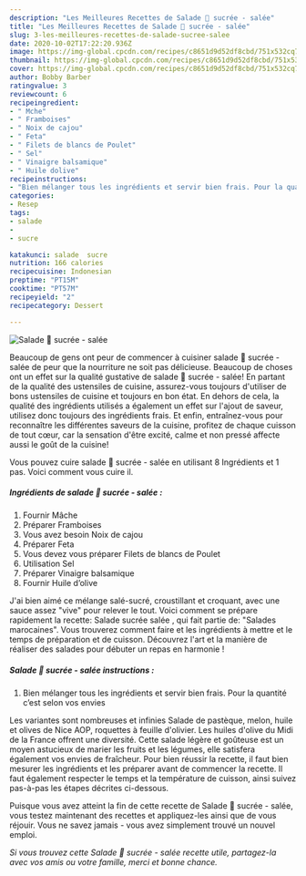 ```yaml
---
description: "Les Meilleures Recettes de Salade 🥗 sucrée - salée"
title: "Les Meilleures Recettes de Salade 🥗 sucrée - salée"
slug: 3-les-meilleures-recettes-de-salade-sucree-salee
date: 2020-10-02T17:22:20.936Z
image: https://img-global.cpcdn.com/recipes/c8651d9d52df8cbd/751x532cq70/salade-🥗-sucree-salee-photo-principale-de-la-recette.jpg
thumbnail: https://img-global.cpcdn.com/recipes/c8651d9d52df8cbd/751x532cq70/salade-🥗-sucree-salee-photo-principale-de-la-recette.jpg
cover: https://img-global.cpcdn.com/recipes/c8651d9d52df8cbd/751x532cq70/salade-🥗-sucree-salee-photo-principale-de-la-recette.jpg
author: Bobby Barber
ratingvalue: 3
reviewcount: 6
recipeingredient:
- " Mche"
- " Framboises"
- " Noix de cajou"
- " Feta"
- " Filets de blancs de Poulet"
- " Sel"
- " Vinaigre balsamique"
- " Huile dolive"
recipeinstructions:
- "Bien mélanger tous les ingrédients et servir bien frais. Pour la quantité c’est selon vos envies"
categories:
- Resep
tags:
- salade
- 
- sucre

katakunci: salade  sucre 
nutrition: 166 calories
recipecuisine: Indonesian
preptime: "PT15M"
cooktime: "PT57M"
recipeyield: "2"
recipecategory: Dessert

---
```



![Salade 🥗 sucrée - salée](https://img-global.cpcdn.com/recipes/c8651d9d52df8cbd/751x532cq70/salade-🥗-sucree-salee-photo-principale-de-la-recette.jpg)

Beaucoup de gens ont peur de commencer à cuisiner salade 🥗 sucrée - salée de peur que la nourriture ne soit pas délicieuse. Beaucoup de choses ont un effet sur la qualité gustative de salade 🥗 sucrée - salée! En partant de la qualité des ustensiles de cuisine, assurez-vous toujours d'utiliser de bons ustensiles de cuisine et toujours en bon état. En dehors de cela, la qualité des ingrédients utilisés a également un effet sur l'ajout de saveur, utilisez donc toujours des ingrédients frais. Et enfin, entraînez-vous pour reconnaître les différentes saveurs de la cuisine, profitez de chaque cuisson de tout cœur, car la sensation d'être excité, calme et non pressé affecte aussi le goût de la cuisine!

<!--inarticleads1-->

Vous pouvez cuire salade 🥗 sucrée - salée en utilisant 8 Ingrédients et 1 pas. Voici comment vous cuire il.

##### Ingrédients de salade 🥗 sucrée - salée :

1. Fournir  Mâche
1. Préparer  Framboises
1. Vous avez besoin  Noix de cajou
1. Préparer  Feta
1. Vous devez vous préparer  Filets de blancs de Poulet
1. Utilisation  Sel
1. Préparer  Vinaigre balsamique
1. Fournir  Huile d’olive


J&#39;ai bien aimé ce mélange salé-sucré, croustillant et croquant, avec une sauce assez &#34;vive&#34; pour relever le tout. Voici comment se prépare rapidement la recette: Salade sucrée salée , qui fait partie de: &#34;Salades marocaines&#34;. Vous trouverez comment faire et les ingrédients à mettre et le temps de préparation et de cuisson. Découvrez l&#39;art et la manière de réaliser des salades pour débuter un repas en harmonie ! 

<!--inarticleads2-->

##### Salade 🥗 sucrée - salée instructions :

1. Bien mélanger tous les ingrédients et servir bien frais. Pour la quantité c’est selon vos envies


Les variantes sont nombreuses et infinies Salade de pastèque, melon, huile et olives de Nice AOP, roquettes à feuille d&#39;olivier. Les huiles d&#39;olive du Midi de la France offrent une diversité. Cette salade légère et goûteuse est un moyen astucieux de marier les fruits et les légumes, elle satisfera également vos envies de fraîcheur. Pour bien réussir la recette, il faut bien mesurer les ingrédients et les préparer avant de commencer la recette. Il faut également respecter le temps et la température de cuisson, ainsi suivez pas-à-pas les étapes décrites ci-dessous. 

<!--inarticleads1-->

<p>
Puisque vous avez atteint la fin de cette recette de Salade 🥗 sucrée - salée, vous testez maintenant des recettes et appliquez-les ainsi que de vous réjouir. Vous ne savez jamais - vous avez simplement trouvé un nouvel emploi.
</p>

<p>
<i>Si vous trouvez cette Salade 🥗 sucrée - salée recette utile, partagez-la avec vos amis ou votre famille, merci et bonne chance.</i>
</p>
